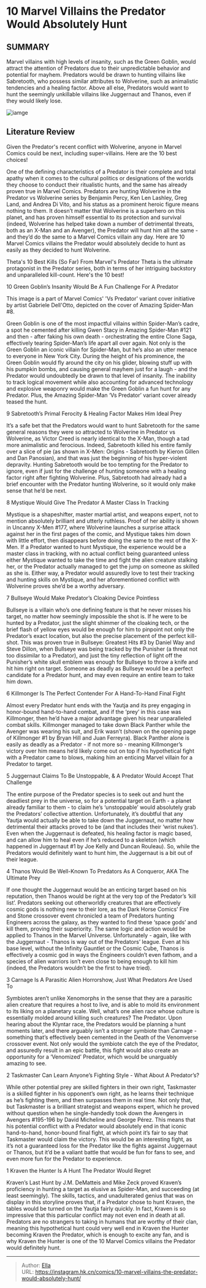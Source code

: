 # 10 Marvel Villains the Predator Would Absolutely Hunt


## SUMMARY 


 Marvel villains with high levels of insanity, such as the Green Goblin, would attract the attention of Predators due to their unpredictable behavior and potential for mayhem. 
 Predators would be drawn to hunting villains like Sabretooth, who possess similar attributes to Wolverine, such as animalistic tendencies and a healing factor. 
 Above all else, Predators would want to hunt the seemingly unkillable villains like Juggernaut and Thanos, even if they would likely lose. 

![iamge](https://static1.srcdn.com/wordpress/wp-content/uploads/2023/12/10-predator-marvel-villains.jpg)

## Literature Review

Given the Predator&#39;s recent conflict with Wolverine, anyone in Marvel Comics could be next, including super-villains. Here are the 10 best choices! 




One of the defining characteristics of a Predator is their complete and total apathy when it comes to the cultural politics or designations of the worlds they choose to conduct their ritualistic hunts, and the same has already proven true in Marvel Comics. Predators are hunting Wolverine in the Predator vs Wolverine series by Benjamin Percy, Ken Len Lashley, Greg Land, and Andrea Di Vito, and his status as a prominent heroic figure means nothing to them.
It doesn’t matter that Wolverine is a superhero on this planet, and has proven himself essential to its protection and survival (indeed, Wolverine has helped take down a number of detrimental threats, both as an X-Man and an Avenger), the Predator will hunt him all the same - and they’d do the same to a Marvel Comics villain any day. Here are 10 Marvel Comics villains the Predator would absolutely decide to hunt as easily as they decided to hunt Wolverine.
            
 
 Theta&#39;s 10 Best Kills (So Far) From Marvel&#39;s Predator 
Theta is the ultimate protagonist in the Predator series, both in terms of her intriguing backstory and unparalleled kill-count. Here&#39;s the 10 best! 












 








 10  Green Goblin’s Insanity Would Be A Fun Challenge For A Predator 
        

This image is a part of Marvel Comics&#39; &#39;Vs Predator&#39; variant cover initiative by artist Gabriele Dell&#39;Otto, depicted on the cover of Amazing Spider-Man #8. 

Green Goblin is one of the most impactful villains within Spider-Man’s cadre, a spot he cemented after killing Gwen Stacy in Amazing Spider-Man #121 and then - after faking his own death - orchestrating the entire Clone Saga, effectively tearing Spider-Man’s life apart all over again. Not only is the Green Goblin an iconic villain for Spider-Man, but he’s also an utter menace to everyone in New York City. During the height of his prominence, the Green Goblin would fly around the city on his glider, blowing stuff up with his pumpkin bombs, and causing general mayhem just for a laugh - and the Predator would undoubtedly be drawn to that level of insanity.
The inability to track logical movement while also accounting for advanced technology and explosive weaponry would make the Green Goblin a fun hunt for any Predator. Plus, the Amazing Spider-Man ‘Vs Predator’ variant cover already teased the hunt.





 9  Sabretooth’s Primal Ferocity &amp; Healing Factor Makes Him Ideal Prey 
        

It’s a safe bet that the Predators would want to hunt Sabretooth for the same general reasons they were so attracted to Wolverine in Predator vs Wolverine, as Victor Creed is nearly identical to the X-Man, though a tad more animalistic and ferocious. Indeed, Sabretooth killed his entire family over a slice of pie (as shown in X-Men: Origins - Sabretooth by Kieron Gillen and Dan Panosian), and that was just the beginning of his hyper-violent depravity.
Hunting Sabretooth would be too tempting for the Predator to ignore, even if just for the challenge of hunting someone with a healing factor right after fighting Wolverine. Plus, Sabretooth had already had a brief encounter with the Predator hunting Wolverine, so it would only make sense that he’d be next.





 8  Mystique Would Give The Predator A Master Class In Tracking 


 







Mystique is a shapeshifter, master martial artist, and weapons expert, not to mention absolutely brilliant and utterly ruthless. Proof of her ability is shown in Uncanny X-Men #177, where Wolverine launches a surprise attack against her in the first pages of the comic, and Mystique takes him down with little effort, then disappears before doing the same to the rest of the X-Men. If a Predator wanted to hunt Mystique, the experience would be a master class in tracking, with no actual conflict being guaranteed unless either Mystique wanted to take the time and fight the alien creature stalking her, or the Predator actually managed to get the jump on someone as skilled as she is.
Either way, a Predator would assuredly love to test their tracking and hunting skills on Mystique, and her aforementioned conflict with Wolverine proves she’d be a worthy adversary.





 7  Bullseye Would Make Predator’s Cloaking Device Pointless 


 







Bullseye is a villain who’s one defining feature is that he never misses his target, no matter how seemingly impossible the shot is. If he were to be hunted by a Predator, just the slight shimmer of the cloaking tech, or the brief flash of yellow eyes would be enough for him to pinpoint not only the Predator’s exact location, but also the precise placement of the perfect kill-shot. This was proven true in Bullseye: Greatest Hits #3 by Daniel Way and Steve Dillon, when Bullseye was being tracked by the Punisher (a threat not too dissimilar to a Predator), and just the tiny reflection of light off the Punisher’s white skull emblem was enough for Bullseye to throw a knife and hit him right on target.
Someone as deadly as Bullseye would be a perfect candidate for a Predator hunt, and may even require an entire team to take him down.





 6  Killmonger Is The Perfect Contender For A Hand-To-Hand Final Fight 
        

Almost every Predator hunt ends with the Yautja and its prey engaging in honor-bound hand-to-hand combat, and if the ‘prey’ in this case was Killmonger, then he’d have a major advantage given his near unparalleled combat skills. Killmonger managed to take down Black Panther while the Avenger was wearing his suit, and Erik wasn’t (shown on the opening page of Killmonger #1 by Bryan Hill and Juan Ferreyra).
Black Panther alone is easily as deadly as a Predator - if not more so - meaning Killmonger’s victory over him means he’d likely come out on top if his hypothetical fight with a Predator came to blows, making him an enticing Marvel villain for a Predator to target.





 5  Juggernaut Claims To Be Unstoppable, &amp; A Predator Would Accept That Challenge 


 







The entire purpose of the Predator species is to seek out and hunt the deadliest prey in the universe, so for a potential target on Earth - a planet already familiar to them - to claim he’s ‘unstoppable’ would absolutely grab the Predators’ collective attention. Unfortunately, it’s doubtful that any Yautja would actually be able to take down the Juggernaut, no matter how detrimental their attacks proved to be (and that includes their ‘wrist nukes’).
Even when the Juggernaut is defeated, his healing factor is magic based, and can allow him to heal even if he’s reduced to a skeleton (which happened in Juggernaut #1 by Joe Kelly and Duncan Rouleau). So, while the Predators would definitely want to hunt him, the Juggernaut is a bit out of their league.





 4  Thanos Would Be Well-Known To Predators As A Conqueror, AKA The Ultimate Prey 
        

If one thought the Juggernaut would be an enticing target based on his reputation, then Thanos would be right at the very top of the Predator’s ‘kill list’. Predators seeking out otherworldly creatures that are effectively cosmic gods is nothing new to their lore, as the Dark Horse Comics’ Fire and Stone crossover event chronicled a team of Predators hunting Engineers across the galaxy, as they wanted to find these ‘space gods’ and kill them, proving their superiority. The same logic and action would be applied to Thanos in the Marvel Universe.
Unfortunately - again, like with the Juggernaut - Thanos is way out of the Predators’ league. Even at his base level, without the Infinity Gauntlet or the Cosmic Cube, Thanos is effectively a cosmic god in ways the Engineers couldn’t even fathom, and a species of alien warriors isn’t even close to being enough to kill him (indeed, the Predators wouldn’t be the first to have tried).





 3  Carnage Is A Parasitic Alien Horrorshow, Just What Predators Are Used To 
        

Symbiotes aren’t unlike Xenomorphs in the sense that they are a parasitic alien creature that requires a host to live, and is able to mold its environment to its liking on a planetary scale. Well, what’s one alien race whose culture is essentially molded around killing such creatures? The Predator. Upon hearing about the Klyntar race, the Predators would be planning a hunt moments later, and there arguably isn’t a stronger symbiote than Carnage - something that’s effectively been cemented in the Death of the Venomverse crossover event.
Not only would the symbiote catch the eye of the Predator, and assuredly result in an epic battle, this fight would also create an opportunity for a ‘Venomized’ Predator, which would be unarguably amazing to see.





 2  Taskmaster Can Learn Anyone’s Fighting Style - What About A Predator’s? 
        

While other potential prey are skilled fighters in their own right, Taskmaster is a skilled fighter in his opponent’s own right, as he learns their technique as he’s fighting them, and then surpasses them in real time. Not only that, but Taskmaster is a brilliant strategist and weapons expert, which he proved without question when he single-handedly took down the Avengers in Avengers #195-196 by David Micheline and George Pérez. This means that his potential conflict with a Predator would absolutely end in that iconic hand-to-hand, honor-bound final fight, at which point it’s fair to say that Taskmaster would claim the victory.
This would be an interesting fight, as it’s not a guaranteed loss for the Predator like the fights against Juggernaut or Thanos, but it’d be a valiant battle that would be fun for fans to see, and even more fun for the Predator to experience.





 1  Kraven the Hunter Is A Hunt The Predator Would Regret 
        

Kraven’s Last Hunt by J.M. DeMatteis and Mike Zeck proved Kraven’s proficiency in hunting a target as elusive as Spider-Man, and succeeding (at least seemingly). The skills, tactics, and unadulterated genius that was on display in this storyline proves that, if a Predator chose to hunt Kraven, the tables would be turned on the Yautja fairly quickly. In fact, Kraven is so impressive that this particular conflict may not even end in death at all.
Predators are no strangers to taking in humans that are worthy of their clan, meaning this hypothetical hunt could very well end in Kraven the Hunter becoming Kraven the Predator, which is enough to excite any fan, and is why Kraven the Hunter is one of the 10 Marvel Comics villains the Predator would definitely hunt.

---

> Author: [Ella](https://instagram.hk.cn/)  
> URL: https://instagram.hk.cn/comics/10-marvel-villains-the-predator-would-absolutely-hunt/  

